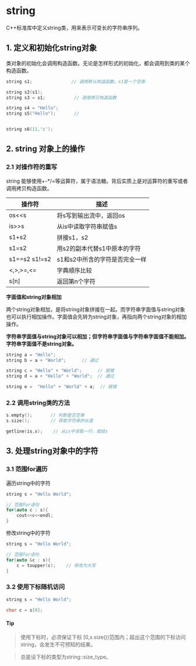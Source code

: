 # string

C++标准库中定义string类，用来表示可变长的字符串序列。

## 1. 定义和初始化string对象

类对象的初始化会调用构造函数。无论是怎样形式的初始化，都会调用到类的某个构造函数。

```C++
string s1;               // 调用默认构造函数，s1是一个空串

string s2(s1); 
string s3 = s1;           // 调用拷贝构造函数

string s4 = "Hello";
string s5("Hello");       // 


string s6(11,'c');

```

## 2. string 对象上的操作

### 2.1 对操作符的重写

string 能够使用+-*/=等运算符，属于语法糖。背后实质上是对运算符的重写或者调用拷贝构造函数。

操作符|描述
----|----
os<<s|将s写到输出流中，返回os
is>>s|从is中读取字符串赋值s
s1+s2|拼接s1，s2
s1=s2|用s2的副本代替s1中原本的字符
s1==s2 s1!=s2|s1和s2中所含的字符是否完全一样
<,>,>=,<=|字典顺序比较
s[n]|返回第n个字符

**字面值和string对象相加**

两个string对象相加，是将string对象拼接在一起。而字符串字面值与string对象也可以执行相加操作。字面值会先转为string对象，再指向两个string对象的相加操作。

**字符串字面值与string对象可以相加；但字符串字面值与字符串字面值不能相加。字符串字面值不是string对象。**

```c++
string a = "Hello";
string b = a + "World";      // 通过

string c = "Hello" + "World";      // 报错
string d = a + "Hello" + "World";  // 通过

string e =  "Hello" + "World" + a;  // 报错

```

### 2.2 调用string类的方法

```c++
s.empty();       // 判断是否空串
s.size();        // 获取字符串的长度

getline(is,s);    // 从is中读取一行，赋给s
```

## 3. 处理string对象中的字符

### 3.1 范围for遍历 

遍历string中的字符

```c++
string s = "Hello World";

// 范围for语句
for(auto c : s){
    cout<<c<<endl;
}
```

修改string中的字符

```c++
string s = "Hello World";

// 范围for语句
for(auto &c : s){
    c = toupper(c);    // 修改为大写
}

```

### 3.2 使用下标随机访问

```c++
string s = "Hello World";

char c = s[0];
```

#### Tip

> 使用下标时，必须保证下标 [0,s.size())范围内；超出这个范围的下标访问string，会发生不可预知的结果。

> 总是设下标的类型为string::size_type。



